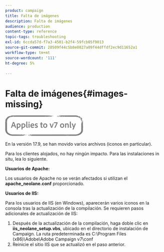 ```yaml
---
product: campaign
title: Falta de imágenes
description: Falta de imágenes
audience: production
content-type: reference
topic-tags: troubleshooting
exl-id: 6ccda57d-f7a3-4501-b2f4-59fcb05f9013
source-git-commit: 20509f44c5b8e0827a09f44dffdf2ec9d11652a1
workflow-type: tm+mt
source-wordcount: '111'
ht-degree: 5%

---
```


# Falta de imágenes{#images-missing}

![](../../assets/v7-only.svg)

En la versión 17.9, se han movido varios archivos (iconos en particular).

Para los clientes alojados, no hay ningún impacto. Para las instalaciones in situ, lea lo siguiente.

**Usuarios de Apache:**

Los usuarios de Apache no se verán afectados si utilizan el **apache_neolane.conf** proporcionado.

**Usuarios de IIS:**

Para los usuarios de IIS (en Windows), aparecerán varios iconos en la consola tras la actualización de la compilación. Se requieren pasos adicionales de actualización de IIS:

1. Después de la actualización de la compilación, haga doble clic en **iis_neolane_setup.vbs**, ubicado en el directorio de instalación de Campaign. La ruta predeterminada es C:\Program Files (x86)\Adobe\Adobe Campaign v7\conf
1. Reinicie el sitio IIS que se actualizó en el paso anterior.
